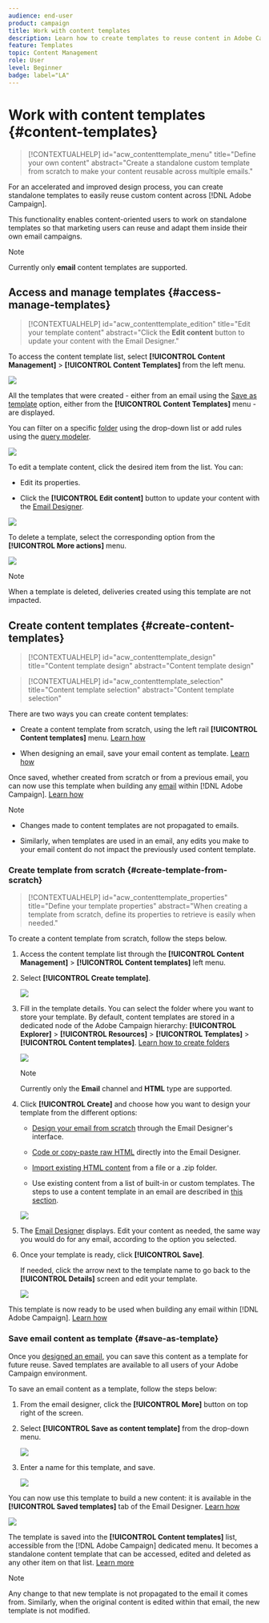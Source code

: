 ```yaml
---
audience: end-user
product: campaign
title: Work with content templates
description: Learn how to create templates to reuse content in Adobe Campaign emails
feature: Templates
topic: Content Management
role: User
level: Beginner
badge: label="LA" 
---
```

# Work with content templates {#content-templates}

>[!CONTEXTUALHELP]
>id="acw_contenttemplate_menu"
>title="Define your own content"
>abstract="Create a standalone custom template from scratch to make your content reusable across multiple emails."
 
For an accelerated and improved design process, you can create standalone templates to easily reuse custom content across [!DNL Adobe Campaign].

This functionality enables content-oriented users to work on standalone templates so that marketing users can reuse and adapt them inside their own email campaigns.

>[!NOTE]
>
>Currently only **email** content templates are supported.

## Access and manage templates {#access-manage-templates}

>[!CONTEXTUALHELP]
>id="acw_contenttemplate_edition"
>title="Edit your template content"
>abstract="Click the **Edit content** button to update your content with the Email Designer."

To access the content template list, select **[!UICONTROL Content Management]** > **[!UICONTROL Content Templates]** from the left menu.

![](assets/content-template-list.png)

All the templates that were created - either from an email using the [Save as template](#save-as-template) option, either from the **[!UICONTROL Content Templates]** menu - are displayed.

<!--You can sort content templates by creation or modification date. You can also choose to display only the items that you created or modified.-->

You can filter on a specific [folder](../get-started/permissions.md#folders) using the drop-down list or add rules using the [query modeler](../query/query-modeler-overview.md).

![](assets/content-template-list-filters.png)

To edit a template content, click the desired item from the list. You can:

* Edit its properties.

* Click the **[!UICONTROL Edit content]** button to update your content with the [Email Designer](get-started-email-designer.md).

![](assets/content-template-edition.png)

To delete a template, select the corresponding option from the **[!UICONTROL More actions]** menu.

![](assets/content-template-list-delete.png)

>[!NOTE]
>
>When a template is deleted, deliveries created using this template are not impacted.

## Create content templates {#create-content-templates}

>[!CONTEXTUALHELP]
>id="acw_contenttemplate_design"
>title="Content template design"
>abstract="Content template design"

>[!CONTEXTUALHELP]
>id="acw_contenttemplate_selection"
>title="Content template selection"
>abstract="Content template selection"

There are two ways you can create content templates:

* Create a content template from scratch, using the left rail **[!UICONTROL Content templates]** menu. [Learn how](#create-template-from-scratch)

* When designing an email, save your email content as template. [Learn how](#save-as-template)

Once saved, whether created from scratch or from a previous email, you can now use this template when building any [email](../email/create-email.md) within [!DNL Adobe Campaign]. [Learn how](use-email-templates.md)

>[!NOTE]
>
>* Changes made to content templates are not propagated to emails.
>
>* Similarly, when templates are used in an email, any edits you make to your email content do not impact the previously used content template.

### Create template from scratch {#create-template-from-scratch}

>[!CONTEXTUALHELP]
>id="acw_contenttemplate_properties"
>title="Define your template properties"
>abstract="When creating a template from scratch, define its properties to retrieve is easily when needed."

To create a content template from scratch, follow the steps below.

1. Access the content template list through the **[!UICONTROL Content Management]** > **[!UICONTROL Content templates]** left menu.

1. Select **[!UICONTROL Create template]**.

    ![](assets/content-template-create.png)

1. Fill in the template details. You can select the folder where you want to store your template. By default, content templates are stored in a dedicated node of the Adobe Campaign hierarchy: **[!UICONTROL Explorer]** > **[!UICONTROL Resources]** > **[!UICONTROL Templates]** > **[!UICONTROL Content templates]**. [Learn how to create folders](../get-started/permissions.md#folders)

    ![](assets/content-template-details.png)

    >[!NOTE]
    >
    >Currently only the **Email** channel and **HTML** type are supported.

1. Click **[!UICONTROL Create]** and choose how you want to design your template from the different options:

    * [Design your email from scratch](create-email-content.md) through the Email Designer's interface.

    * [Code or copy-paste raw HTML](code-content.md) directly into the Email Designer.

    * [Import existing HTML content](existing-content.md) from a file or a .zip folder.

    * Use existing content from a list of built-in or custom templates. The steps to use a content template in an email are described in [this section](use-email-templates.md).

    ![](assets/email_designer-templates.png)

1. The [Email Designer](get-started-email-designer.md) displays. Edit your content as needed, the same way you would do for any email, according to the option you selected.

    <!--You can test your content if needed. [Learn how](#test-template)-->

1. Once your template is ready, click **[!UICONTROL Save]**.

    If needed, click the arrow next to the template name to go back to the **[!UICONTROL Details]** screen and edit your template.

    ![](assets/content-template-save-back.png)

This template is now ready to be used when building any email within [!DNL Adobe Campaign]. [Learn how](use-email-templates.md)

### Save email content as template {#save-as-template}

Once you [designed an email](create-email-content.md), you can save this content as a template for future reuse. Saved templates are available to all users of your Adobe Campaign environment.

To save an email content as a template, follow the steps below:

1. From the email designer, click the **[!UICONTROL More]** button on top right of the screen.

1. Select **[!UICONTROL Save as content template]** from the drop-down menu.

    ![](assets/email_designer-save-template.png)

1. Enter a name for this template, and save.

    ![](assets/email_designer-template-name.png)

You can now use this template to build a new content: it is available in the **[!UICONTROL Saved templates]** tab of the Email Designer. [Learn how](use-email-templates.md)

![](assets/email_designer-saved-template.png)

The template is saved into the **[!UICONTROL Content templates]** list, accessible from the [!DNL Adobe Campaign] dedicated menu. It becomes a standalone content template that can be accessed, edited and deleted as any other item on that list. [Learn more](#access-manage-templates)

>[!NOTE]
>
>Any change to that new template is not propagated to the email it comes from. Similarly, when the original content is edited within that email, the new template is not modified.

<!--
Test your content template {#test-template}

You can test the rendering of any email content template, whether created from scratch or from an email. To do so, follow the steps below.

1. Access the content template list through the **[!UICONTROL Content Management]** > **[!UICONTROL Content Templates]** menu and select any template.

1. Click **[!UICONTROL Edit content]** from the **[!UICONTROL Template properties]**.

1. Click **[!UICONTROL Simulate Content]** and select a test profile to check your email rendering. You can choose the desktop or mobile view. [Learn more](../content-management/preview-test.md)

    ![](../email/assets/content-template-stimulate.png)

1. You can send a proof to test your content and have it approved by some internal users before using it in a journey or a campaign.

    * To do so, click the **[!UICONTROL Send proof]** button and follow the steps described in [this section](../content-management/proofs.md).
    
    * Before sending the proof, you must select the [email surface](../configuration/channel-surfaces.md) that will be used to test your content.

        ![](../email/assets/content-template-stimulate-proof-surface.png)

>[!CAUTION]
>
>Currently tracking is not supported when testing email content templates, meaning that tracking events, UTM parameters and landing page links will not be effective in the proofs that are being sent from a template. To test tracking, [use the content template](
use-email-templates.md) in an email and [send a proof](../content-management/preview-test.md#send-proofs).-->


